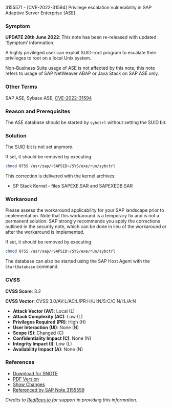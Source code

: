 3155571 - [CVE-2022-31594] Privilege escalation vulnerability in SAP Adaptive Server Enterprise (ASE)

### Symptom

**UPDATE 28th June 2022**: This note has been re-released with updated 'Symptom’ information.

A highly privileged user can exploit SUID-root program to escalate their privileges to root on a local Unix system.

Non-Business Suite usage of ASE is not affected by this note; this note refers to usage of SAP NetWeaver ABAP or Java Stack on SAP ASE only.

### Other Terms

SAP ASE, Sybase ASE, [CVE-2022-31594](https://cve.mitre.org/cgi-bin/cvename.cgi?name=CVE-2022-31594)

### Reason and Prerequisites

The ASE database should be started by `sybctrl` without setting the SUID bit.

### Solution

The SUID bit is not set anymore.

If set, it should be removed by executing:

```bash
chmod 0755 /usr/sap/<SAPSID>/SYS/exe/run/sybctrl
```

This correction is delivered with the kernel archives:

- SP Stack Kernel - files SAPEXE.SAR and SAPEXEDB.SAR

### Workaround

Please assess the workaround applicability for your SAP landscape prior to implementation. Note that this workaround is a temporary fix and is not a permanent solution. SAP strongly recommends you apply the corrections outlined in the security note, which can be done in lieu of the workaround or after the workaround is implemented.

If set, it should be removed by executing:

```bash
chmod 0755 /usr/sap/<SAPSID>/SYS/exe/run/sybctrl
```

The database can also be started using the SAP Host Agent with the `StartDatabase` command.

### CVSS

**CVSS Score**: 3.2

**CVSS Vector**: CVSS:3.0/AV:L/AC:L/PR:H/UI:N/S:C/C:N/I:L/A:N

- **Attack Vector (AV)**: Local (L)
- **Attack Complexity (AC)**: Low (L)
- **Privileges Required (PR)**: High (H)
- **User Interaction (UI)**: None (N)
- **Scope (S)**: Changed (C)
- **Confidentiality Impact (C)**: None (N)
- **Integrity Impact (I)**: Low (L)
- **Availability Impact (A)**: None (N)

### References

- [Download for SNOTE](https://notesdownloads.sap.com/note/0040000000770492022)
- [PDF Version](https://userapps.support.sap.com/sap/support/sfm/notes/print/0003155571?language=en-US&token=C14BA84F6328E1956440FDBE0AC14B9B)
- [Show Changes](https://me.sap.com/notesLatestChanges/0003155571/E/diff)
- [Referenced by SAP Note 3155559](https://me.sap.com/notes/3155559)

*Credits to [RedRays.io](https://redrays.io) for support in providing this information.*